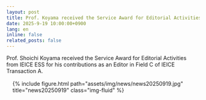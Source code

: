 ```yaml
---
layout: post
title: Prof. Koyama received the Service Award for Editorial Activities from IEICE ESS 🎊
date: 2025-9-19 10:00:00+0900
lang: en
inline: false
related_posts: false
---
```


Prof. Shoichi Koyama received the Service Award for Editorial Activities from IEICE ESS for his contributions as an Editor in Field C of IEICE Transaction A.

<div style="margin: 1rem;">
<div class="row">
    <div class="col-sm mt-3 mt-md-0">
    {% include figure.html path="assets/img/news/news20250919.jpg" title="news20250919" class="img-fluid" %}
    </div>
</div>
</div>
